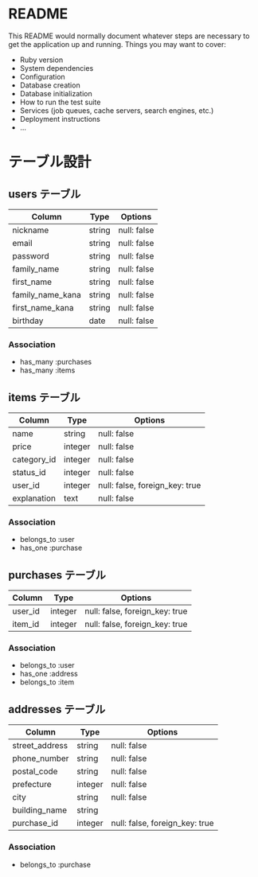 # README
This README would normally document whatever steps are necessary to get the
application up and running.
Things you may want to cover:
* Ruby version
* System dependencies
* Configuration
* Database creation
* Database initialization
* How to run the test suite
* Services (job queues, cache servers, search engines, etc.)
* Deployment instructions
* ...
# テーブル設計
## users テーブル
| Column           | Type   | Options     |
| ---------------- | ------ | ----------- |
| nickname         | string | null: false |
| email            | string | null: false |
| password         | string | null: false |
| family_name      | string | null: false |
| first_name       | string | null: false |
| family_name_kana | string | null: false |
| first_name_kana  | string | null: false |
| birthday         | date   | null: false |
### Association
- has_many :purchases
- has_many :items
## items テーブル
| Column        | Type     | Options     |
| ------------- | -------- | ----------- |
| name          | string   | null: false |
| price         | integer  | null: false |
| category_id   | integer  | null: false |
| status_id     | integer  | null: false |
| user_id       | integer  | null: false, foreign_key: true |
| explanation   | text     | null: false |
### Association
- belongs_to :user
- has_one    :purchase
##  purchases テーブル
| Column        | Type     | Options     |
| ------------- | -------- | ----------- |
| user_id       | integer  | null: false, foreign_key: true |
| item_id       | integer  | null: false, foreign_key: true |
### Association
- belongs_to :user
- has_one    :address
- belongs_to :item
##  addresses テーブル
| Column          | Type    | Options     |
| --------------- | ------- | ----------- |
| street_address  | string  | null: false |
| phone_number    | string  | null: false |
| postal_code     | string  | null: false |
| prefecture      | integer | null: false |
| city            | string  | null: false |
| building_name   | string  |  |
| purchase_id     | integer | null: false, foreign_key: true |
### Association
- belongs_to :purchase

